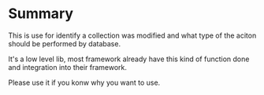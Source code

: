 # Summary

This is use for identify a collection was modified and what type of the aciton should be performed by database.

It's a low level lib, most framework already have this kind of function done and integration into their framework.

Please use it if you konw why you want to use.